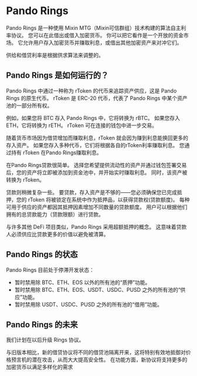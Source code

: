# Pando Rings

Pando Rings 是一种使用 Mixin MTG（Mixin可信群组）技术构建的算法自主利率协议。 您可以在此借出或借入加密货币。 你可以把它看作是一个开放的资金市场。 它允许用户存入加密货币并赚取利息，或借出其他加密资产来对冲它们。

供给和借贷利率是根据供求算法来调整的。

## Pando Rings 是如何运行的？

Pando Rings 中通过一种称为 rToken 的代币来追踪资产供应，这是 Pando Rings 的原生代币。 rToken 是 ERC-20 代币，代表了 Pando Rings 中某个资产池的一部分所有权。

例如，如果您将 BTC 存入 Pando Rings 中，它将转换为 rBTC。 如果您存入ETH，它将转换为 rETH。 rToken 可在连接的钱包中进一步交易。

随着货币市场因为借贷增加而赚取利息，rToken 就会因为赚到利息能换回更多的存入资产。 如果您存入多种代币，它们将根据各自的rToken利率赚取利息。 您通过持有 rToken 在Pando Rings赚取利息。

在Pando Rings贷款很简单。 选择您希望提供流动性的资产并通过钱包签署交易后，您的资产将立即被添加到资金池中，并开始实时赚取利息。 同时，该资产被转换为 rToken。

贷款则稍微复杂一些。 要贷款，存入资产是不够的——您必须确保您已完成抵押，您的 rToken 将被锁定在系统中作为抵押品，以获得贷款权(贷款额度)。 每种可用于供应的资产都因其抵押因素增加不同数量的贷款额度。 用户可以根据他们拥有的总贷款能力（贷款限额）进行贷款。

与许多其他 DeFi 项目类似，Pando Rings 采用超额抵押的概念。 这意味着贷款人必须供应比贷款更多的价值以避免被清算。

## Pando Rings 的状态

Pando Rings 目前处于停滞开发状态：

- 暂时禁用除 BTC、ETH、EOS 以外的所有池的“质押”功能。
- 暂时禁用除 BTC、ETH、EOS、USDT、USDC、PUSD 之外的所有池的“供应”功能。
- 暂时禁用除 USDT、USDC、PUSD 之外的所有池的“借用”功能。

## Pando Rings 的未来

我们计划在以后升级 Rings 协议。

与旧版本相比，新的借贷协议将不同的借贷池隔离开来，这将特别有效地抵御对价格预言机的潜在攻击，从而大大提高安全性。 在功能方面，新协议将支持更多的加密货币以满足多样化的需求


